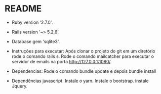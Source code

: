 # README

* Ruby version
 '2.7.0'.

* Rails version
 '~> 5.2.6'.
   
* Database
  gem 'sqlite3'.

* Instruções para executar:
  Após clonar o projeto do git em um diretório
  rode o comando rails s.
  Rode o comando mailcatcher para executar o servidor de emails na porta http://127.0.0.1:1080/.

* Dependencias:
  Rode o comando bundle update e depois bundle install

* Dependências javascript: 
  Instale o yarn.
  Instale o bootstrap. 
  instale Jquery. 
        

